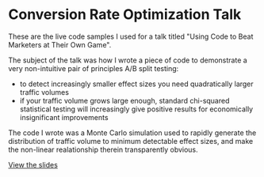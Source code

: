 # Conversion Rate Optimization Talk

These are the live code samples I used for a talk titled "Using Code to Beat Marketers at Their Own Game".

The subject of the talk was how I wrote a piece of code to demonstrate a very non-intuitive pair of principles A/B split testing:
* to detect increasingly smaller effect sizes you need quadratically larger traffic volumes
* if your traffic volume grows large enough, standard chi-squared statistical testing will increasingly give positive results for economically insignificant improvements

The code I wrote was a Monte Carlo simulation used to rapidly generate the distribution of traffic volume to minimum detectable effect sizes, and make the non-linear realationship therein transparently obvious.

[View the slides](https://docs.google.com/presentation/d/1lf1tHU4J2LVUj_AMmPqo-qEvq-iIXNjLyBUQhdrpCdg)

